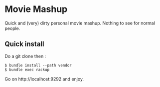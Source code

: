 Movie Mashup
============

Quick and (very) dirty personal movie mashup. Nothing to see for normal people.

Quick install
------------

Do a git clone then :

	$ bundle install --path vendor
	$ bundle exec rackup

Go on http://localhost:9292 and enjoy.

